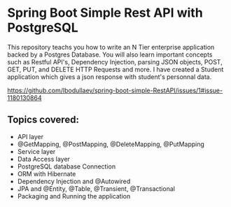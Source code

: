 # Spring Boot Simple Rest API with PostgreSQL
This repository teachs you how to write an N Tier enterprise application backed by a Postgres Database. You will also learn important concepts such as Restful API's, Dependency Injection, parsing JSON objects, POST, GET, PUT, and DELETE HTTP Requests and more. I have created a Student application which gives a json response with student's personnal data.

https://github.com/Ibodullaev/spring-boot-simple-RestAPI/issues/1#issue-1180130864

## Topics covered: 
- API layer
- @GetMapping, @PostMapping, @DeleteMapping, @PutMapping
- Service layer
- Data Access layer
- PostgreSQL database Connection
- ORM with Hibernate
- Dependency Injection and @Autowired
- JPA and @Entity, @Table, @Transient, @Transactional 
- Packaging and Running the application
